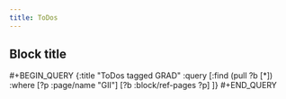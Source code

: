 ```yaml
---
title: ToDos
---
```


## Block title
#+BEGIN_QUERY
{:title "ToDos tagged GRAD"
 :query [:find (pull ?b [*])
         :where
         [?p :page/name "GII"]
         [?b :block/ref-pages ?p]
         ]}
#+END_QUERY
